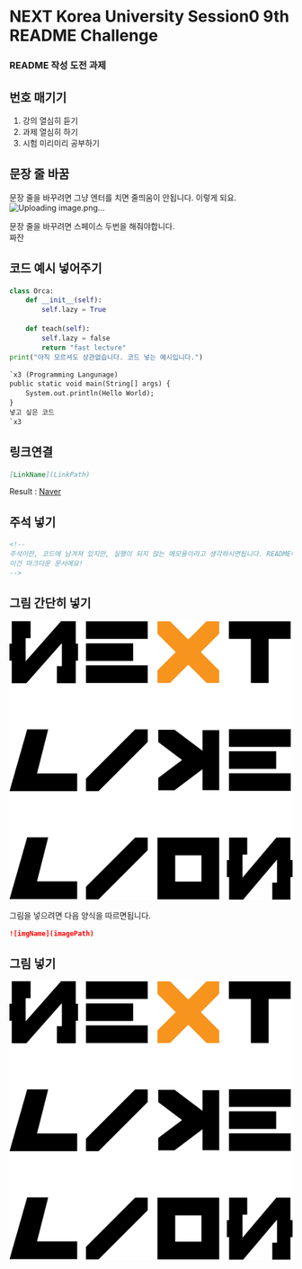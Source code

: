 # NEXT Korea University Session0 9th README Challenge
### README 작성 도전 과제  
## 번호 매기기
1. 강의 열심히 듣기
2. 과제 열심히 하기
3. 시험 미리미리 공부하기

## 문장 줄 바꿈
문장 줄을 바꾸려면 그냥 엔터를 치면 줄띄움이 안됩니다.
이렇게 되요.
![Uploading image.png…]()

문장 줄을 바꾸려면 스페이스 두번을 해줘야합니다.  
짜잔

## 코드 예시 넣어주기

``` python
class Orca:
    def __init__(self):
        self.lazy = True

    def teach(self):
        self.lazy = false
        return "fast lecture"
print("아직 모르셔도 상관없습니다. 코드 넣는 예시입니다.")
```

``` Markdown
`x3 (Programming Langunage)
public static void main(String[] args) {
    System.out.println(Hello World);
}
넣고 싶은 코드
`x3
```


## 링크연결
``` MarkDown
[LinkName](LinkPath)
```

Result :
[Naver](https://www.naver.com)

## 주석 넣기
``` MarkDown
<!--
주석이란, 코드에 남겨져 있지만, 실행이 되지 않는 메모용이라고 생각하시면됩니다. README에서는 안나오겠죠.  
이건 마크다운 문서에요!
-->
```

<!--
주석이란, 코드에 남겨져 있지만, 실행이 되지 않는 메모용이라고 생각하시면됩니다. README에서는 안나오겠죠
-->

## 그림 간단히 넣기
![picSample](img/logo.png)

그림을 넣으려면 다음 양식을 따르면됩니다.

``` Markdown
![imgName](imagePath)
```
## 그림 넣기

<p align="center"><img src="https://raw.githubusercontent.com/NEXT-LIKELION/NEXTx9th/master/Session0/README/img/logo.png"></p>
